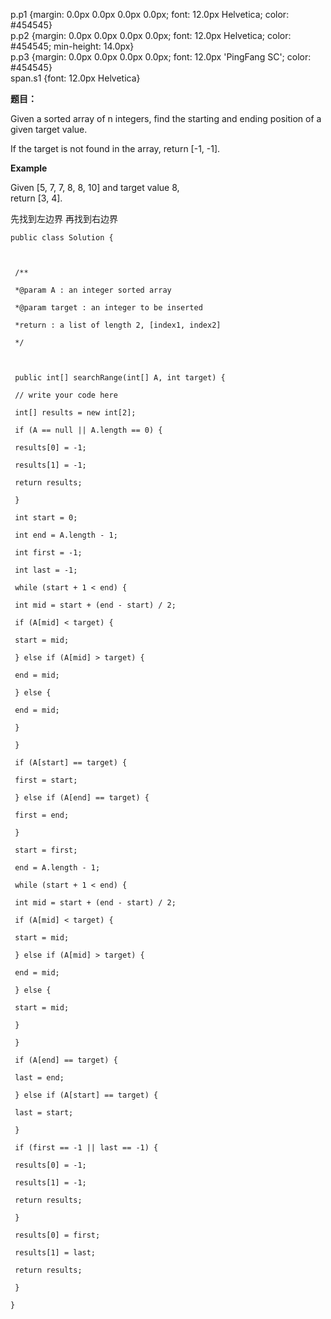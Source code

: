   
p.p1 {margin: 0.0px 0.0px 0.0px 0.0px; font: 12.0px Helvetica; color: \#454545}  
p.p2 {margin: 0.0px 0.0px 0.0px 0.0px; font: 12.0px Helvetica; color: \#454545; min-height: 14.0px}  
p.p3 {margin: 0.0px 0.0px 0.0px 0.0px; font: 12.0px 'PingFang SC'; color: \#454545}  
span.s1 {font: 12.0px Helvetica}  


**题目：**

Given a sorted array of n integers, find the starting and ending position of a given target value.

If the target is not found in the array, return \[-1, -1\].

  


**Example**

Given \[5, 7, 7, 8, 8, 10\] and target value 8,  
 return \[3, 4\].

先找到左边界 再找到右边界

  


`public class Solution {`

`  
`

` /**`

` *@param A : an integer sorted array`

` *@param target : an integer to be inserted`

` *return : a list of length 2, [index1, index2]`

` */`

`  
`

` public int[] searchRange(int[] A, int target) {`

` // write your code here`

` int[] results = new int[2];`

` if (A == null || A.length == 0) {`

` results[0] = -1;`

` results[1] = -1;`

` return results;`

` }`

` int start = 0;`

` int end = A.length - 1;`

` int first = -1;`

` int last = -1;`

` while (start + 1 < end) {`

` int mid = start + (end - start) / 2;`

` if (A[mid] < target) {`

` start = mid;`

` } else if (A[mid] > target) {`

` end = mid;`

` } else {`

` end = mid;`

` }`

` }`

` if (A[start] == target) {`

` first = start;`

` } else if (A[end] == target) {`

` first = end;`

` }`



` start = first;`

` end = A.length - 1;`

` while (start + 1 < end) {`

` int mid = start + (end - start) / 2;`

` if (A[mid] < target) {`

` start = mid;`

` } else if (A[mid] > target) {`

` end = mid;`

` } else {`

` start = mid;`

` }`

` }`

` if (A[end] == target) {`

` last = end;`

` } else if (A[start] == target) {`

` last = start;`

` }`



` if (first == -1 || last == -1) {`

` results[0] = -1;`

` results[1] = -1;`

` return results;`

` }`

` results[0] = first;`

` results[1] = last;`

` return results;`

` }`

`}`

`  
`

`  
`

